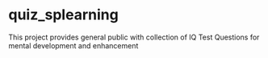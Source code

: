 # quiz_splearning

This project provides general public with collection of IQ Test Questions for mental development and enhancement